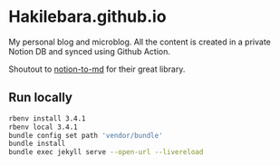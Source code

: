 # Hakilebara.github.io

My personal blog and microblog. All the content is created in a private Notion DB and synced using Github Action.

Shoutout to [notion-to-md](https://github.com/souvikinator/notion-to-md) for their great library. 

## Run locally

```bash
rbenv install 3.4.1
rbenv local 3.4.1
bundle config set path 'vendor/bundle'
bundle install
bundle exec jekyll serve --open-url --livereload
```


